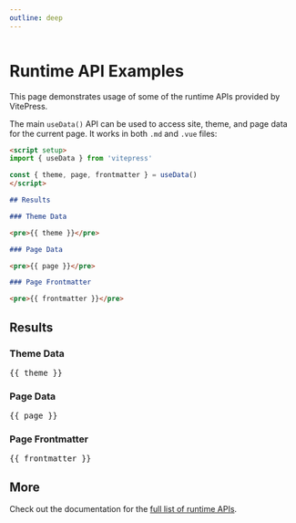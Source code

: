 ```yaml
---
outline: deep
---
```


<TokenInput :showInfo="true" />
<Img />

<Blur :shouldBlur="!store.state.tokenValid">
  <MonacoEditor />
</Blur>

<!-- <SendMsg /> -->

# Runtime API Examples

This page demonstrates usage of some of the runtime APIs provided by VitePress.

The main `useData()` API can be used to access site, theme, and page data for the current page. It works in both `.md` and `.vue` files:

```md
<script setup>
import { useData } from 'vitepress'

const { theme, page, frontmatter } = useData()
</script>

## Results

### Theme Data

<pre>{{ theme }}</pre>

### Page Data

<pre>{{ page }}</pre>

### Page Frontmatter

<pre>{{ frontmatter }}</pre>
```

## Results

### Theme Data

<pre>{{ theme }}</pre>

### Page Data

<pre>{{ page }}</pre>

### Page Frontmatter

<pre>{{ frontmatter }}</pre>

## More

Check out the documentation for the [full list of runtime APIs](https://vitepress.dev/reference/runtime-api#usedata).

<script setup>
import { useData } from 'vitepress'
import { inBrowser } from 'vitepress';
import { defineAsyncComponent, inject, onMounted } from 'vue';
import Img from './.vitepress/components/Img.vue'
import TokenInput from './.vitepress/components/token_handler.vue'
import { useCustomStore } from './.vitepress/util/store'

import Blur from './.vitepress/components/Blur.vue'
// import SendMsg from './.vitepress/components/SendMsg.vue'
// import Img from './docs/.vitepress/components/Img.vue'
// import SpeedyCardEditor from './docs/.vitepress/components/SpeedyCardEditor.vue'


const store = useCustomStore();

const { site, theme, page, frontmatter } = useData()

const MonacoEditor = inBrowser
  ? defineAsyncComponent(() => import('.vitepress/components/monaco.vue'))
  : () => null;

</script>
